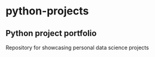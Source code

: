# python-projects
## Python project portfolio
Repository for showcasing personal data science projects

